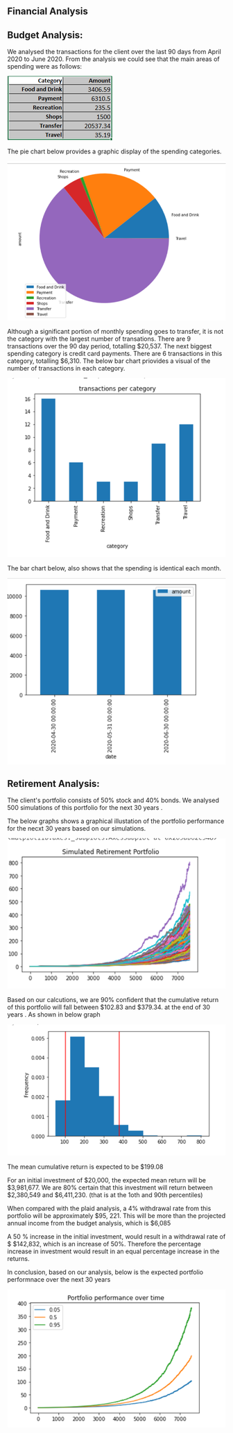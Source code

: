 ## Financial Analysis


## Budget Analysis:

We analysed the transactions for the client over the last 90 days from April 2020 to June 2020.
From the analysis we could see that the main areas of spending were as follows: 



 ![Expense per category](My_images/Exp_per_category.PNG)
 
The pie chart below provides a graphic display of the spending categories.


![Expense per category](My_images/pie-chart.PNG)

Although a significant portion of monthly spending goes to transfer, it is not the category with the largest number of transations. There are 9 transactions over the 90 day period, totalling $20,537.  The next biggest spending category is credit card payments.  There are 6 transactions in this category, totalling $6,310.  The below bar chart priovides a visual of the number of transactions in each category.

![Transactions](My_images/transactions.PNG)



The bar chart below, also shows that the spending is identical each month.

![Spending per month](My_images/Spending-per-month.PNG)

## Retirement Analysis:

The client's portfolio consists of 50% stock and 40% bonds.   We analysed 500 simulations of this portfolio for the next 30 years .

The below graphs shows a graphical illustation of the portfolio performance for the necxt 30 years based on our simulations.

![Simulated portfolio](My_images/Simulated-Portfolio.PNG)

Based on our calcutions, we are 90% confident that the cumulative return of this portfolio will fall between $102.83 and $379.34. at the end of 30 years . As shown in below graph

![confidence intervals](My_images/confidence-intervals.PNG)

The mean cumulative return is expected to be $199.08


For an initial investment of $20,000, the expected mean return will be $3,981,677.  We are 80% certain that this investment will return between $2,380,549 and $6,411,230. (that is  at the 1oth and 90th percentiles) 



When compared with the plaid analysis, a 4% withdrawal rate from this portfolio will be approximately $95, 221.  This will be more than the projected annual income from the budget analysis, which is $6,085

A 50 % increase in the initial investment, would result in a withdrawal rate of $ $142,832, which is an increase of 50%.  Therefore the percentage increase in investment would result in an equal percentage increase in the returns.

In conclusion, based on our analysis, below is the expected portfolio performnace over the next 30 years


![Portfolio Performance over time](My_images/performance-over-time.PNG)



